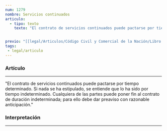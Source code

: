 ```yaml
---
num: 1279
nombre: Servicios continuados
articulo: 
  - tipo: texto
    texto: "El contrato de servicios continuados puede pactarse por tiempo determinado. Si nada se ha estipulado, se entiende que lo ha sido por tiempo indeterminado. Cualquiera de las partes puede poner fin al contrato de duración indeterminada; para ello debe dar preaviso con razonable anticipación."


previo: "[[legal/Articulos/Código Civil y Comercial de la Nación/Libro Tercero/Título 4/Capítulo 6/Sección 3/Sección 3, Normas especiales para los servicios.md|Sección 3, Normas especiales para los servicios]]"
tags: 
 - legal/articulo
---
```

### Artículo
---
"El contrato de servicios continuados puede pactarse por tiempo determinado. Si nada se ha estipulado, se entiende que lo ha sido por tiempo indeterminado. Cualquiera de las partes puede poner fin al contrato de duración indeterminada; para ello debe dar preaviso con razonable anticipación."

### Interpretación
---
